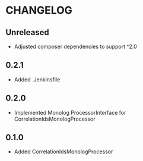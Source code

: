 CHANGELOG
=========

Unreleased
-----

* Adjusted composer dependencies to support ^2.0

0.2.1
-----

* Added .Jenkinsfile

0.2.0
-----

* Implemented Monolog ProcessorInterface for CorrelationIdsMonologProcessor

0.1.0
-----

* Added CorrelationIdsMonologProcessor
